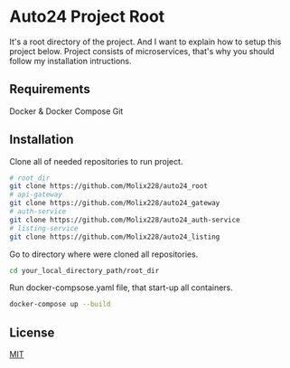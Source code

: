 # Auto24 Project Root

It's a root directory of the project. And I want to explain how to setup this project below. Project consists of microservices, that's why you should follow my installation intructions.

## Requirements

Docker & Docker Compose
Git

## Installation

Clone all of needed repositories to run project.

```bash
# root_dir
git clone https://github.com/Molix228/auto24_root
# api-gateway
git clone https://github.com/Molix228/auto24_gateway
# auth-service
git clone https://github.com/Molix228/auto24_auth-service
# listing-service
git clone https://github.com/Molix228/auto24_listing
```

Go to directory where were cloned all repositories.

```bash
cd your_local_directory_path/root_dir
```

Run docker-compsose.yaml file, that start-up all containers.

```bash
docker-compose up --build
```

## License

[MIT](https://choosealicense.com/licenses/mit/)
